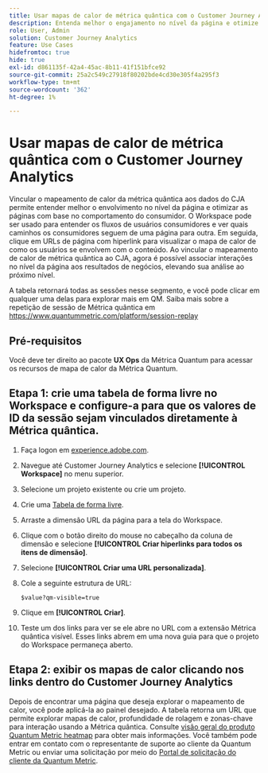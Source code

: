 ```yaml
---
title: Usar mapas de calor de métrica quântica com o Customer Journey Analytics
description: Entenda melhor o engajamento no nível da página e otimize as páginas com base no comportamento do consumidor usando os dados do mapa de calor da Métrica quântica.
role: User, Admin
solution: Customer Journey Analytics
feature: Use Cases
hidefromtoc: true
hide: true
exl-id: d861135f-42a4-45ac-8b11-41f151bfce92
source-git-commit: 25a2c549c27918f80202bde4cd30e305f4a295f3
workflow-type: tm+mt
source-wordcount: '362'
ht-degree: 1%

---
```


# Usar mapas de calor de métrica quântica com o Customer Journey Analytics

Vincular o mapeamento de calor da métrica quântica aos dados do CJA permite entender melhor o envolvimento no nível da página e otimizar as páginas com base no comportamento do consumidor. O Workspace pode ser usado para entender os fluxos de usuários consumidores e ver quais caminhos os consumidores seguem de uma página para outra. Em seguida, clique em URLs de página com hiperlink para visualizar o mapa de calor de como os usuários se envolvem com o conteúdo. Ao vincular o mapeamento de calor de métrica quântica ao CJA, agora é possível associar interações no nível da página aos resultados de negócios, elevando sua análise ao próximo nível.

A tabela retornará todas as sessões nesse segmento, e você pode clicar em qualquer uma delas para explorar mais em QM.  Saiba mais sobre a repetição de sessão de Métrica quântica em https://www.quantummetric.com/platform/session-replay

## Pré-requisitos

Você deve ter direito ao pacote **UX Ops** da Métrica Quantum para acessar os recursos de mapa de calor da Métrica Quantum.

## Etapa 1: crie uma tabela de forma livre no Workspace e configure-a para que os valores de ID da sessão sejam vinculados diretamente à Métrica quântica.

1. Faça logon em [experience.adobe.com](https://experience.adobe.com).
1. Navegue até Customer Journey Analytics e selecione **[!UICONTROL Workspace]** no menu superior.
1. Selecione um projeto existente ou crie um projeto.
1. Crie uma [Tabela de forma livre](/help/analysis-workspace/visualizations/freeform-table/freeform-table.md).
1. Arraste a dimensão URL da página para a tela do Workspace.
1. Clique com o botão direito do mouse no cabeçalho da coluna de dimensão e selecione **[!UICONTROL Criar hiperlinks para todos os itens de dimensão]**.
1. Selecione **[!UICONTROL Criar uma URL personalizada]**.
1. Cole a seguinte estrutura de URL:

   ```
   $value?qm-visible=true
   ```

1. Clique em **[!UICONTROL Criar]**.
1. Teste um dos links para ver se ele abre no URL com a extensão Métrica quântica visível. Esses links abrem em uma nova guia para que o projeto do Workspace permaneça aberto.

## Etapa 2: exibir os mapas de calor clicando nos links dentro do Customer Journey Analytics

Depois de encontrar uma página que deseja explorar o mapeamento de calor, você pode aplicá-la ao painel desejado. A tabela retorna um URL que permite explorar mapas de calor, profundidade de rolagem e zonas-chave para interação usando a Métrica quântica. Consulte [visão geral do produto Quantum Metric heatmap](https://www.quantummetric.com/platform/interaction-heatmaps) para obter mais informações. Você também pode entrar em contato com o representante de suporte ao cliente da Quantum Metric ou enviar uma solicitação por meio do [Portal de solicitação do cliente da Quantum Metric](https://community.quantummetric.com/s/public-support-page).
